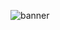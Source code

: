 ![banner](https://github.com/Volkadot/.github/assets/61007475/bcda1c6f-e3d4-45f3-ab30-d6f6e2385542)

